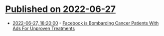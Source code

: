 # [Published on 2022-06-27](index.md)

* [2022-06-27, 18:20:00](https://tech.slashdot.org/story/22/06/27/1820223/facebook-is-bombarding-cancer-patients-with-ads-for-unproven-treatments?utm_source=rss1.0mainlinkanon&utm_medium=feed) - [Facebook is Bombarding Cancer Patients With Ads For Unproven Treatments](https://tech.slashdot.org/story/22/06/27/1820223/facebook-is-bombarding-cancer-patients-with-ads-for-unproven-treatments?utm_source=rss1.0mainlinkanon&utm_medium=feed)
